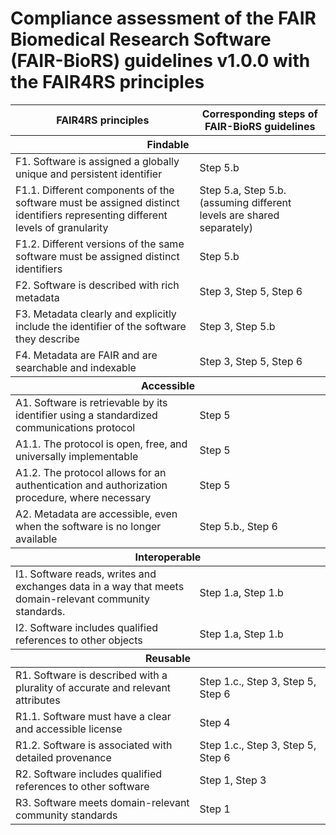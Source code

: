 # Compliance assessment of the FAIR Biomedical Research Software (FAIR-BioRS) guidelines v1.0.0 with the FAIR4RS principles

<table>
<thead>
  <tr>
    <th> FAIR4RS principles </th>
    <th> Corresponding steps of FAIR-BioRS guidelines </th>
  </tr>
</thead>

<tbody>
  
  <thead>
    <tr>
      <th colspan="2"> Findable </th>
    </tr>
  </thead>
  <tr>
    <td> F1. Software is assigned a globally unique and persistent identifier </td>
    <td> Step 5.b </td>
  </tr>
  <tr>
    <td> F1.1. Different components of the software must be assigned distinct identifiers representing different levels of granularity </td>
    <td> Step 5.a, Step 5.b. (assuming different levels are shared separately) </td>
  </tr>
  <tr>
    <td> F1.2. Different versions of the same software must be assigned distinct identifiers </td>
    <td> Step 5.b </td>
  </tr>
  <tr>
    <td> F2. Software is described with rich metadata </td>
    <td> Step 3, Step 5, Step 6 </td>
  </tr>
  <tr>
    <td> F3. Metadata clearly and explicitly include the identifier of the software they describe </td>
    <td> Step 3, Step 5.b </td>
  </tr>
  <tr>
    <td> F4. Metadata are FAIR and are searchable and indexable </td>
    <td> Step 3, Step 5, Step 6 </td>
  </tr>
  
  <thead>
    <tr>
      <th colspan="2"> Accessible </th>
    </tr>
  </thead>
  <tr>
    <td> A1. Software is retrievable by its identifier using a standardized communications protocol </td>
    <td> Step 5 </td>
  </tr>
  <tr>
    <td> A1.1. The protocol is open, free, and universally implementable </td>
    <td> Step 5 </td>
  </tr>
  <tr>
    <td> A1.2. The protocol allows for an authentication and authorization procedure, where necessary </td>
    <td> Step 5 </td>
  </tr>
  <tr>
    <td> A2. Metadata are accessible, even when the software is no longer available </td>
    <td> Step 5.b., Step 6 </td>
  </tr>
  
  <thead>
    <tr>
      <th colspan="2"> Interoperable </th>
    </tr>
  </thead>
  <tr>
    <td> I1. Software reads, writes and exchanges data in a way that meets domain-relevant community standards. </td>
    <td> Step 1.a, Step 1.b </td>
  </tr>
  <tr>
    <td> I2. Software includes qualified references to other objects </td>
    <td> Step 1.a, Step 1.b </td>
  </tr>
  
  <thead>
    <tr>
      <th colspan="2"> Reusable </th>
    </tr>
  </thead>
  <tr>
    <td> R1. Software is described with a plurality of accurate and relevant attributes </td>
    <td> Step 1.c., Step 3, Step 5, Step 6 </td>
  </tr>
  <tr>
    <td> R1.1. Software must have a clear and accessible license </td>
    <td> Step 4 </td>
  </tr>
  <tr>
    <td> R1.2. Software is associated with detailed provenance </td>
    <td> Step 1.c., Step 3, Step 5, Step 6 </td>
  </tr>
  <tr>
    <td> R2. Software includes qualified references to other software </td>
    <td> Step 1, Step 3 </td>
  </tr>
  <tr>
    <td> R3. Software meets domain-relevant community standards </td>
    <td> Step 1 </td>
  </tr>
   
</tbody>
</table>
